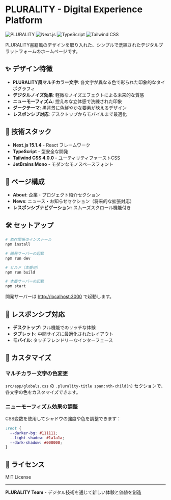 # PLURALITY - Digital Experience Platform

![PLURALITY](https://img.shields.io/badge/PLURALITY-Digital%20Experience%20Platform-blueviolet)
![Next.js](https://img.shields.io/badge/Next.js-15.1.4-black)
![TypeScript](https://img.shields.io/badge/TypeScript-5-blue)
![Tailwind CSS](https://img.shields.io/badge/Tailwind%20CSS-4.0.0-06B6D4)

PLURALITY書籍風のデザインを取り入れた、シンプルで洗練されたデジタルプラットフォームのホームページです。

## ✨ デザイン特徴

- **PLURALITY風マルチカラー文字**: 各文字が異なる色で彩られた印象的なタイポグラフィ
- **デジタルノイズ効果**: 軽微なノイズエフェクトによる未来的な質感
- **ニューモーフィズム**: 控えめな立体感で洗練された印象
- **ダークテーマ**: 黒背景に色鮮やかな要素が映えるデザイン
- **レスポンシブ対応**: デスクトップからモバイルまで最適化

## 🚀 技術スタック

- **Next.js 15.1.4** - React フレームワーク
- **TypeScript** - 型安全な開発
- **Tailwind CSS 4.0.0** - ユーティリティファーストCSS
- **JetBrains Mono** - モダンなモノスペースフォント

## 🎯 ページ構成

- **About**: 企業・プロジェクト紹介セクション
- **News**: ニュース・お知らせセクション（将来的な拡張対応）
- **レスポンシブナビゲーション**: スムーズスクロール機能付き

## 🛠️ セットアップ

```bash
# 依存関係のインストール
npm install

# 開発サーバーの起動
npm run dev

# ビルド（本番用）
npm run build

# 本番サーバーの起動
npm start
```

開発サーバーは [http://localhost:3000](http://localhost:3000) で起動します。

## 📱 レスポンシブ対応

- **デスクトップ**: フル機能でのリッチな体験
- **タブレット**: 中間サイズに最適化されたレイアウト
- **モバイル**: タッチフレンドリーなインターフェース

## 🎨 カスタマイズ

### マルチカラー文字の色変更

`src/app/globals.css` の `.plurality-title span:nth-child(n)` セクションで、各文字の色をカスタマイズできます。

### ニューモーフィズム効果の調整

CSS変数を使用してシャドウの強度や色を調整できます：

```css
:root {
  --darker-bg: #111111;
  --light-shadow: #1a1a1a;
  --dark-shadow: #000000;
}
```

## 📄 ライセンス

MIT License

---

**PLURALITY Team** - デジタル技術を通じて新しい体験と価値を創造
